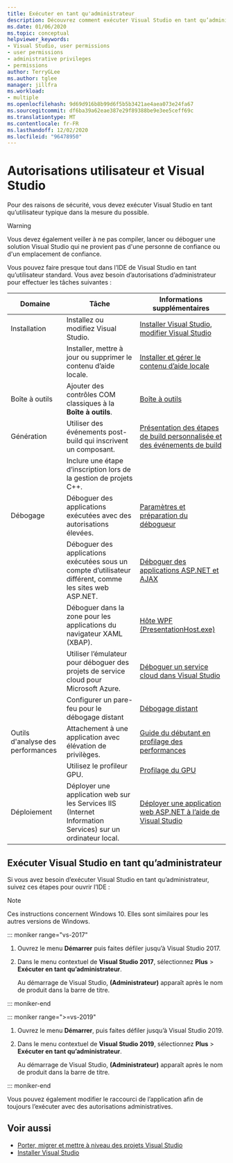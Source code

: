 ```yaml
---
title: Exécuter en tant qu'administrateur
description: Découvrez comment exécuter Visual Studio en tant qu’administrateur.
ms.date: 01/06/2020
ms.topic: conceptual
helpviewer_keywords:
- Visual Studio, user permissions
- user permissions
- administrative privileges
- permissions
author: TerryGLee
ms.author: tglee
manager: jillfra
ms.workload:
- multiple
ms.openlocfilehash: 9d69d916b8b99d6f5b5b3421ae4aea073e24fa67
ms.sourcegitcommit: df6ba39a62eae387e29f89388be9e3ee5ceff69c
ms.translationtype: MT
ms.contentlocale: fr-FR
ms.lasthandoff: 12/02/2020
ms.locfileid: "96478950"
---
```

# <a name="user-permissions-and-visual-studio"></a>Autorisations utilisateur et Visual Studio

Pour des raisons de sécurité, vous devez exécuter Visual Studio en tant qu’utilisateur typique dans la mesure du possible.

> [!WARNING]
> Vous devez également veiller à ne pas compiler, lancer ou déboguer une solution Visual Studio qui ne provient pas d'une personne de confiance ou d'un emplacement de confiance.

Vous pouvez faire presque tout dans l’IDE de Visual Studio en tant qu’utilisateur standard. Vous avez besoin d’autorisations d’administrateur pour effectuer les tâches suivantes :

|Domaine|Tâche|Informations supplémentaires|
|----------|----------| - |
|Installation|Installez ou modifiez Visual Studio.|[Installer Visual Studio](../install/install-visual-studio.md), [modifier Visual Studio](../install/modify-visual-studio.md)|
||Installer, mettre à jour ou supprimer le contenu d’aide locale.|[Installer et gérer le contenu d’aide locale](../help-viewer/install-manage-local-content.md)|
|Boîte à outils|Ajouter des contrôles COM classiques à la **Boîte à outils**.|[Boîte à outils](../ide/reference/toolbox.md)|
|Génération|Utiliser des événements post-build qui inscrivent un composant.|[Présentation des étapes de build personnalisée et des événements de build](/cpp/build/understanding-custom-build-steps-and-build-events)|
||Inclure une étape d’inscription lors de la gestion de projets C++.||
|Débogage|Déboguer des applications exécutées avec des autorisations élevées.|[Paramètres et préparation du débogueur](../debugger/debugger-settings-and-preparation.md)|
||Déboguer des applications exécutées sous un compte d’utilisateur différent, comme les sites web ASP.NET.|[Déboguer des applications ASP.NET et AJAX](../debugger/how-to-enable-debugging-for-aspnet-applications.md)|
||Déboguer dans la zone pour les applications du navigateur XAML (XBAP).|[Hôte WPF (PresentationHost.exe)](/dotnet/framework/wpf/app-development/wpf-host-presentationhost-exe)|
||Utiliser l’émulateur pour déboguer des projets de service cloud pour Microsoft Azure.|[Déboguer un service cloud dans Visual Studio](/azure/vs-azure-tools-debug-cloud-services-virtual-machines)|
||Configurer un pare-feu pour le débogage distant|[Débogage distant](../debugger/remote-debugging.md)|
|Outils d'analyse des performances|Attachement à une application avec élévation de privilèges.|[Guide du débutant en profilage des performances](../profiling/beginners-guide-to-performance-profiling.md)|
||Utilisez le profileur GPU.|[Profilage du GPU](../profiling/gpu-usage.md)|
|Déploiement|Déployer une application web sur les Services IIS (Internet Information Services) sur un ordinateur local.|[Déployer une application web ASP.NET à l’aide de Visual Studio](/aspnet/web-forms/overview/older-versions-getting-started/deployment-to-a-hosting-provider/)|

## <a name="run-visual-studio-as-an-administrator"></a>Exécuter Visual Studio en tant qu’administrateur

Si vous avez besoin d’exécuter Visual Studio en tant qu’administrateur, suivez ces étapes pour ouvrir l’IDE :

> [!NOTE]
> Ces instructions concernent Windows 10. Elles sont similaires pour les autres versions de Windows.

::: moniker range="vs-2017"

1. Ouvrez le menu **Démarrer** puis faites défiler jusqu’à Visual Studio 2017.

1. Dans le menu contextuel de **Visual Studio 2017**, sélectionnez **Plus** > **Exécuter en tant qu’administrateur**.

   Au démarrage de Visual Studio, **(Administrateur)** apparaît après le nom de produit dans la barre de titre.

::: moniker-end

::: moniker range=">=vs-2019"

1. Ouvrez le menu **Démarrer**, puis faites défiler jusqu’à Visual Studio 2019.

1. Dans le menu contextuel de **Visual Studio 2019**, sélectionnez **Plus** > **Exécuter en tant qu’administrateur**.

   Au démarrage de Visual Studio, **(Administrateur)** apparaît après le nom de produit dans la barre de titre.

::: moniker-end

Vous pouvez également modifier le raccourci de l’application afin de toujours l’exécuter avec des autorisations administratives.

## <a name="see-also"></a>Voir aussi

- [Porter, migrer et mettre à niveau des projets Visual Studio](../porting/port-migrate-and-upgrade-visual-studio-projects.md)
- [Installer Visual Studio](../install/install-visual-studio.md)
